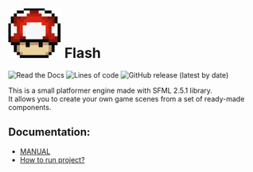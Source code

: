  # ![mush](docs/images/mushroom.png) Flash
 ![Read the Docs](https://img.shields.io/readthedocs/docs)
 ![Lines of code](https://img.shields.io/tokei/lines/github/bwormguy/flash)
 ![GitHub release (latest by date)](https://img.shields.io/github/v/release/bwormguy/flash)  

  This is a small platformer engine made with SFML 2.5.1 library.  
  It allows you to create your own game scenes from a set of ready-made components.

 ## Documentation:
 * [MANUAL](docs/manual/Manual.md)
 * [How to run project?](docs/setup/Setup.md)
